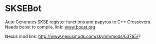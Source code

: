 # SKSEBot
Auto Generates SKSE register functions and papyrus to C++ Crossovers.
Needs boost to compile, link: www.boost.org

Nexus mod link: http://www.nexusmods.com/skyrim/mods/63795/?
